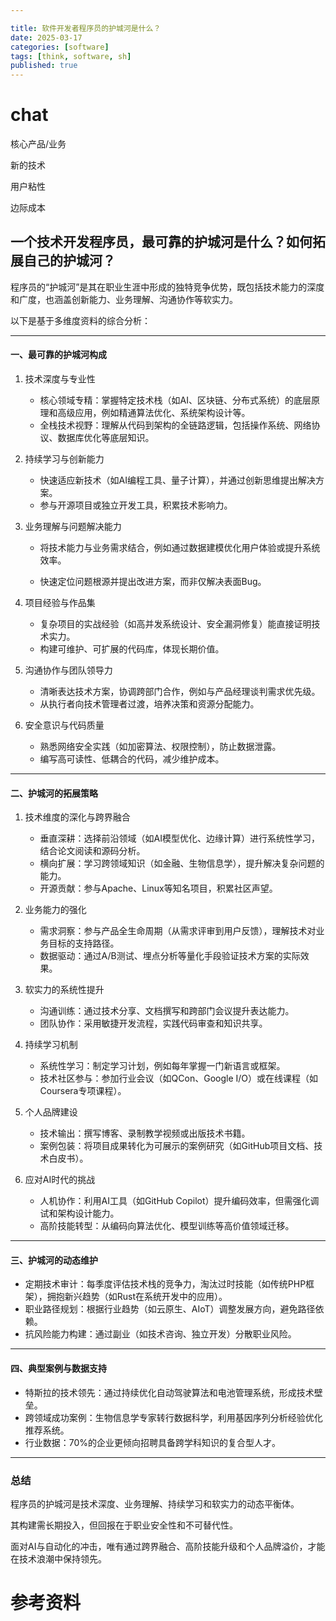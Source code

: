 ```yaml
---

title: 软件开发者程序员的护城河是什么？
date: 2025-03-17
categories: [software]
tags: [think, software, sh]
published: true
---
```






# chat

核心产品/业务

新的技术

用户粘性

边际成本

## 一个技术开发程序员，最可靠的护城河是什么？如何拓展自己的护城河？

程序员的“护城河”是其在职业生涯中形成的独特竞争优势，既包括技术能力的深度和广度，也涵盖创新能力、业务理解、沟通协作等软实力。

以下是基于多维度资料的综合分析：

---

#### 一、最可靠的护城河构成
1. 技术深度与专业性  
   - 核心领域专精：掌握特定技术栈（如AI、区块链、分布式系统）的底层原理和高级应用，例如精通算法优化、系统架构设计等。  
   - 全栈技术视野：理解从代码到架构的全链路逻辑，包括操作系统、网络协议、数据库优化等底层知识。  

2. 持续学习与创新能力  
   - 快速适应新技术（如AI编程工具、量子计算），并通过创新思维提出解决方案。  
   - 参与开源项目或独立开发工具，积累技术影响力。  

3. 业务理解与问题解决能力  
   - 将技术能力与业务需求结合，例如通过数据建模优化用户体验或提升系统效率。  

   - 快速定位问题根源并提出改进方案，而非仅解决表面Bug。  

4. 项目经验与作品集  
   - 复杂项目的实战经验（如高并发系统设计、安全漏洞修复）能直接证明技术实力。  
   - 构建可维护、可扩展的代码库，体现长期价值。  

5. 沟通协作与团队领导力  
   - 清晰表达技术方案，协调跨部门合作，例如与产品经理谈判需求优先级。  
   - 从执行者向技术管理者过渡，培养决策和资源分配能力。  

6. 安全意识与代码质量  
   - 熟悉网络安全实践（如加密算法、权限控制），防止数据泄露。  
   - 编写高可读性、低耦合的代码，减少维护成本。  

---

#### 二、护城河的拓展策略
1. 技术维度的深化与跨界融合  
   - 垂直深耕：选择前沿领域（如AI模型优化、边缘计算）进行系统性学习，结合论文阅读和源码分析。  
   - 横向扩展：学习跨领域知识（如金融、生物信息学），提升解决复杂问题的能力。  
   - 开源贡献：参与Apache、Linux等知名项目，积累社区声望。  

2. 业务能力的强化  
   - 需求洞察：参与产品全生命周期（从需求评审到用户反馈），理解技术对业务目标的支持路径。  
   - 数据驱动：通过A/B测试、埋点分析等量化手段验证技术方案的实际效果。  

3. 软实力的系统性提升  
   - 沟通训练：通过技术分享、文档撰写和跨部门会议提升表达能力。  
   - 团队协作：采用敏捷开发流程，实践代码审查和知识共享。  

4. 持续学习机制  
   - 系统性学习：制定学习计划，例如每年掌握一门新语言或框架。  
   - 技术社区参与：参加行业会议（如QCon、Google I/O）或在线课程（如Coursera专项课程）。  

5. 个人品牌建设  
   - 技术输出：撰写博客、录制教学视频或出版技术书籍。  
   - 案例包装：将项目成果转化为可展示的案例研究（如GitHub项目文档、技术白皮书）。  

6. 应对AI时代的挑战  
   - 人机协作：利用AI工具（如GitHub Copilot）提升编码效率，但需强化调试和架构设计能力。  
   - 高阶技能转型：从编码向算法优化、模型训练等高价值领域迁移。  

---

#### 三、护城河的动态维护
- 定期技术审计：每季度评估技术栈的竞争力，淘汰过时技能（如传统PHP框架），拥抱新兴趋势（如Rust在系统开发中的应用）。  
- 职业路径规划：根据行业趋势（如云原生、AIoT）调整发展方向，避免路径依赖。  
- 抗风险能力构建：通过副业（如技术咨询、独立开发）分散职业风险。  

---

#### 四、典型案例与数据支持
- 特斯拉的技术领先：通过持续优化自动驾驶算法和电池管理系统，形成技术壁垒。  
- 跨领域成功案例：生物信息学专家转行数据科学，利用基因序列分析经验优化推荐系统。  
- 行业数据：70%的企业更倾向招聘具备跨学科知识的复合型人才。  

---

### 总结

程序员的护城河是技术深度、业务理解、持续学习和软实力的动态平衡体。

其构建需长期投入，但回报在于职业安全性和不可替代性。

面对AI与自动化的冲击，唯有通过跨界融合、高阶技能升级和个人品牌溢价，才能在技术浪潮中保持领先。


# 参考资料


